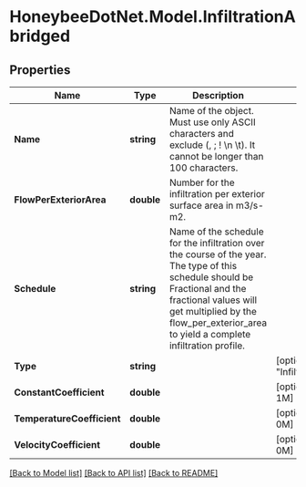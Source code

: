 
# HoneybeeDotNet.Model.InfiltrationAbridged

## Properties

Name | Type | Description | Notes
------------ | ------------- | ------------- | -------------
**Name** | **string** | Name of the object. Must use only ASCII characters and exclude (, ; ! \\n \\t). It cannot be longer than 100 characters. | 
**FlowPerExteriorArea** | **double** | Number for the infiltration per exterior surface area in m3/s-m2. | 
**Schedule** | **string** | Name of the schedule for the infiltration over the course of the year. The type of this schedule should be Fractional and the fractional values will get multiplied by the flow_per_exterior_area to yield a complete infiltration profile. | 
**Type** | **string** |  | [optional] [default to "InfiltrationAbridged"]
**ConstantCoefficient** | **double** |  | [optional] [default to 1M]
**TemperatureCoefficient** | **double** |  | [optional] [default to 0M]
**VelocityCoefficient** | **double** |  | [optional] [default to 0M]

[[Back to Model list]](../README.md#documentation-for-models)
[[Back to API list]](../README.md#documentation-for-api-endpoints)
[[Back to README]](../README.md)

